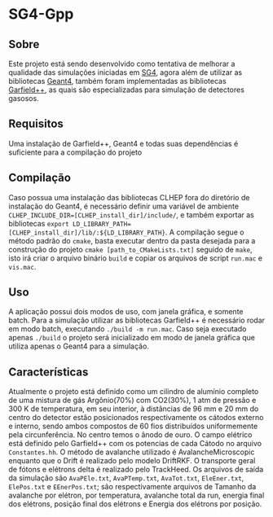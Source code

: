 # SG4-Gpp
## Sobre
  Este projeto está sendo desenvolvido como tentativa de melhorar a qualidade das simulações iniciadas em [SG4](https://github.com/vvfigueira/SG4-Gpp), agora além de utilizar as bibliotecas [Geant4](https://geant4.web.cern.ch/), também foram implementadas as bibliotecas [Garfield++](https://garfieldpp.web.cern.ch/garfieldpp/), as quais são especializadas para simulação de detectores gasosos.
## Requisitos
  Uma instalação de Garfield++, Geant4 e todas suas dependências é suficiente para a compilação do projeto
## Compilação
  Caso possua uma instalação das bibliotecas CLHEP fora do diretório de instalação do Geant4, é necessário definir uma variável de ambiente `CLHEP_INCLUDE_DIR=[CLHEP_install_dir]/include/`, e também exportar as bibliotecas `export LD_LIBRARY_PATH=[CLHEP_install_dir]/lib/:${LD_LIBRARY_PATH}`.
  A compilação segue o método padrão do `cmake`, basta executar dentro da pasta desejada para a construção do projeto `cmake [path_to_CMakeLists.txt]` seguido de `make`, isto irá criar o arquivo binário `build` e copiar os arquivos de script `run.mac` e `vis.mac`.
## Uso
  A aplicação possui dois modos de uso, com janela gráfica, e somente batch. Para a simulação utilizar as bibliotecas Garfield++ é necessário rodar em modo batch, executando `./build -m run.mac`. Caso seja executado apenas `./build` o projeto será inicializado em modo de janela gráfica que utiliza apenas o Geant4 para a simulação.
## Características
  Atualmente o projeto está definido como um cilindro de alumínio completo de uma mistura de gás Argônio(70%) com CO2(30%), 1 atm de pressão e 300 K de temperatura, em seu interior, à distâncias de 96 mm e 20 mm do centro do detector estâo posicionados respectivamente os cátodos externo e interno, sendo ambos compostos de 60 fios distribuídos uniformemente pela circunferência. No centro temos o ânodo de ouro.
  O campo elétrico está definido pelo Garfield++ com os potencias de cada Cátodo no arquivo `Constantes.hh`. O método de avalanche utilizado é AvalancheMicroscopic enquanto que o Drift é realizado pelo modelo DriftRKF. O transporte geral de fótons e elétrons delta é realizado pelo TrackHeed.
  Os arquivos de saída da simulação são `AvaPEle.txt`, `AvaPTemp.txt`, `AvaTot.txt`, `EleEner.txt`, `ElePos.txt` e `EEnerPos.txt`; são respectivamente arquivos de Tamanho da avalanche por elétron, por temperatura, avalanche total da run, energia final dos elétrons, posição final dos elétrons e Energia dos elétrons por posição.
